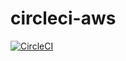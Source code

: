 # circleci-aws

[![CircleCI](https://circleci.com/gh/alykes/circleci.svg?style=svg)](https://circleci.com/gh/alykes/circleci)

